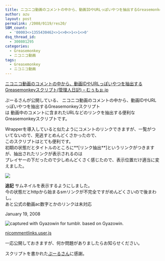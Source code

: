 ```yaml
---
title: ニコニコ動画のコメントの中から、動画IDやURLっぽいやつを抽出するGreasemonkeyスクリプト(自分仕様)
author: azu
layout: post
permalink: /2008/0119/res20/
SBM_count:
  - '00003<>1355430462<>1<>0<>1<>1<>0'
dsq_thread_id:
  - 300801295
categories:
  - Greasemonkey
  - ニコニコ動画
tags:
  - Greasemonkey
  - ニコニコ動画
---
```

[ニコニコ動画のコメントの中から、動画IDやURLっぽいやつを抽出するGreasemonkeyスクリプト(管理人日記) &#8211; むぅもぉ.jp][1]

ぷーるさんが公開している、 ニコニコ動画のコメントの中から、動画IDやURLっぽいやつを抽出するGreasemonkeyスクリプト  
は 動画中のコメントに含まれたURLなどのリンクを抽出する便利なGreasemonkeyスクリプトです。

<!--more-->

Wrapperを導入していると似たようにコメントのリンクできますが、一覧がついてないので、見逃すとめんどくさかったので、  
このスクリプトはとても便利です。  
初期の状態だとタイトルのところに**[リンク抽出**]というリンクがつきますが、抽出されたリンクが表示されるのは  
プレイヤーの下だったので少しめんどくさく感じたので、表示位置だけ適当に変えました。

![][2]

**追記** サムネイルを表示するようにしました。  
今の状態だとhttpから始まるsmリンクが不完全ですがめんどくさいので後まわし。  
あと公式の動画ac数字とかのリンクは未対応

<p class="date">
  January 19, 2008
</p>

<p class="post">
  <p class="photo">
    <img src="http://data.tumblr.com/9ADBMiWuC4de8wvxv61Pu4c2_500.png" alt="captured with Gyazowin for tumblr. based on Gyazowin." />
  </p>
  
  <p>
    <a href="https://efcl.info/wp-content/uploads/nicommentlinks.user.js">nicommentlinks.user.js</a>
  </p>
  
  <p>
    一応公開しておきますが、何か問題がありましたらお知らせください。<a href="http://muumoo.jp/news/2007/09/08/0nicommentlinks.html"></a>
  </p>
  
  <p>
    スクリプトを書かれた<a href="http://muumoo.jp/news/2007/09/08/0nicommentlinks.html">ぷーるさん</a>に感謝。
  </p>

 [1]: http://muumoo.jp/news/2007/09/08/0nicommentlinks.html
 [2]: http://data.tumblr.com/9ADBMiWuC4d6rm96s8ATowZf_500.png

